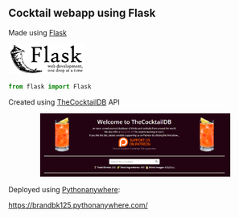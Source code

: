 ## Cocktail webapp using Flask
Made using [Flask](https://github.com/pallets/flask)

<p>
<img alt="flask_logo" src="./docs/flask_logo.jpg" width="30%">
</p>

```python
from flask import Flask
```

Created using [TheCocktailDB](https://www.thecocktaildb.com/) API

<p align="center">
<img alt="cocktaildb" src="./docs/cocktaildb.jpg" width="75%">
</p>


Deployed using [Pythonanywhere](https://www.pythonanywhere.com/):

 https://brandbk125.pythonanywhere.com/


